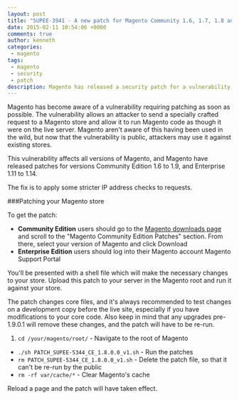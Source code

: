 ```yaml
---
layout: post
title: "SUPEE-3941 - A new patch for Magento Community 1.6, 1.7, 1.8 and 1.9; Enterprise 1.11, 1.12, 1.13 and 1.14"
date: 2015-02-11 10:54:06 +0000
comments: true
author: kenneth
categories: 
 - magento
tags: 
 - magento
 - security
 - patch
description: Magento has released a security patch for a vulnerability which allows remote execution of arbitrary code
---
```


Magento has become aware of a vulnerability requiring patching as soon as possible. The vulnerability allows an attacker to send a specially crafted request to a Magento store and allow it to run Magento code as though it were on the live server. Magento aren't aware of this having been used in the wild, but now that the vulnerability is public, attackers may use it against existing stores.

This vulnerability affects all versions of Magento, and Magento have released patches for versions Community Edition 1.6 to 1.9, and Enterprise 1.11 to 1.14.

The fix is to apply some stricter IP address checks to requests.

###Patching your Magento store

To get the patch:

- **Community Edition** users should go to the [Magento downloads page](http://www.magentocommerce.com/download) and scroll to the "Magento Community Edition Patches" section. From there, select your version of Magento and click Download
- **Enterprise Edition** users should log into their Magento account Magento Support Portal

You'll be presented with a shell file which will make the necessary changes to your store. Upload this patch to your server in the Magento root and run it against your store.

The patch changes core files, and it's always recommended to test changes on a development copy before the live site, especially if you have modifications to your core code. Also keep in mind that any upgrades pre-1.9.0.1 will remove these changes, and the patch will have to be re-run.

1. `cd /your/magento/root/` - Navigate to the root of Magento
- `./sh PATCH_SUPEE-5344_CE_1.8.0.0_v1.sh` - Run the patches
- `rm PATCH_SUPEE-5344_CE_1.8.0.0_v1.sh` - Delete the patch file, so that it can't be re-run by the public
- `rm -rf var/cache/*` - Clear Magento's cache

Reload a page and the patch will have taken effect.
